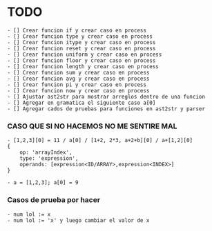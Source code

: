 # TODO
    - [] Crear funcion if y crear caso en process
    - [] Crear funcion type y crear caso en process
    - [] Crear funcion itype y crear caso en process
    - [] Crear funcion reset y crear caso en process
    - [] Crear funcion uniform y crear caso en process
    - [] Crear funcion floor y crear caso en process
    - [] Crear funcion length y crear caso en process
    - [] Crear funcion sum y crear caso en process
    - [] Crear funcion avg y crear caso en process
    - [] Crear funcion pi y crear caso en process
    - [] Crear funcion now y crear caso en process
    - [] Ajustar ast2str para mostrar arreglos dentro de una funcion
    - [] Agregar en gramatica el siguiente caso a[0]
    - [] Agregar cados de pruebas para funciones en ast2str y parser

### CASO QUE SI NO HACEMOS NO ME SENTIRE MAL
    - [1,2,3][0] = 11 / a[0] / [1+2, 2*3, a+2+b][0] / a+[1,2][0]
    {
        op: 'arrayIndex',
        type: 'expression',
        operands: [expression<ID/ARRAY>,expression<INDEX>]
    }

    - a = [1,2,3]; a[0] = 9

### Casos de prueba por hacer
    - num lol := x
    - num lol := 'x' y luego cambiar el valor de x
    